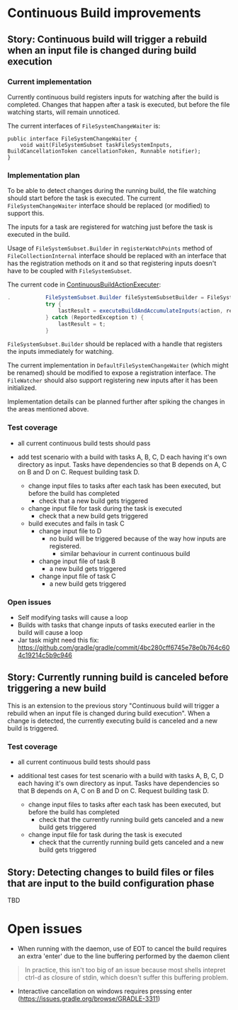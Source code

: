 # Continuous Build improvements

## Story: Continuous build will trigger a rebuild when an input file is changed during build execution

### Current implementation

Currently continuous build registers inputs for watching after the build is completed. 
Changes that happen after a task is executed, but before the file watching starts, will remain unnoticed.

The current interfaces of `FileSystemChangeWaiter` is:
```
public interface FileSystemChangeWaiter {
    void wait(FileSystemSubset taskFileSystemInputs, BuildCancellationToken cancellationToken, Runnable notifier);
}
```

### Implementation plan

To be able to detect changes during the running build, the file watching should start before the task is executed.
The current `FileSystemChangeWaiter` interface should be replaced (or modified) to support this.

The inputs for a task are registered for watching just before the task is executed in the build.

Usage of `FileSystemSubset.Builder` in `registerWatchPoints` method of `FileCollectionInternal` interface should be replaced with an interface that has the registration methods on it and so that registering inputs doesn't have to be coupled with `FileSystemSubset`.

The current code in [ContinuousBuildActionExecuter](https://github.com/gradle/gradle/blob/fe03c3d452b6c04a152f4485e7598c0a4f295340/subprojects/launcher/src/main/java/org/gradle/launcher/exec/ContinuousBuildActionExecuter.java#L112-L117):

```java
.           FileSystemSubset.Builder fileSystemSubsetBuilder = FileSystemSubset.builder();
            try {
                lastResult = executeBuildAndAccumulateInputs(action, requestContext, actionParameters, fileSystemSubsetBuilder, buildSessionScopeServices);
            } catch (ReportedException t) {
                lastResult = t;
            }
```

`FileSystemSubset.Builder` should be replaced with a handle that registers the inputs immediately for watching. 

The current implementation in `DefaultFileSystemChangeWaiter` (which might be renamed) should be modified to expose a registration interface. The `FileWatcher` should also support registering new inputs after it has been initialized. 

Implementation details can be planned further after spiking the changes in the areas mentioned above.

### Test coverage

- all current continuous build tests should pass

- add test scenario with a build with tasks A, B, C, D each having it's own directory as input. Tasks have dependencies so that B depends on A, C on B and D on C. Request building task D.
  - change input files to tasks after each task has been executed, but before the build has completed
    - check that a new build gets triggered
  - change input file for task during the task is executed
    - check that a new build gets triggered
  - build executes and fails in task C
    - change input file to D
      - no build will be triggered because of the way how inputs are registered. 
        - similar behaviour in current continuous build
    - change input file of task B
      - a new build gets triggered
    - change input file of task C
      - a new build gets triggered

### Open issues

- Self modifying tasks will cause a loop
- Builds with tasks that change inputs of tasks executed earlier in the build will cause a loop
- Jar task might need this fix: https://github.com/gradle/gradle/commit/4bc280cff6745e78e0b764c604c19214c5b9c946

## Story: Currently running build is canceled before triggering a new build

This is an extension to the previous story "Continuous build will trigger a rebuild when an input file is changed during build execution". When a change is detected, the currently executing build is canceled and a new build is triggered.

### Test coverage

- all current continuous build tests should pass

- additional test cases for test scenario with a build with tasks A, B, C, D each having it's own directory as input. Tasks have dependencies so that B depends on A, C on B and D on C. Request building task D.
  - change input files to tasks after each task has been executed, but before the build has completed
    - check that the currently running build gets canceled and a new build gets triggered
  - change input file for task during the task is executed
    - check that the currently running build gets canceled and a new build gets triggered


## Story: Detecting changes to build files or files that are input to the build configuration phase

TBD


# Open issues

- When running with the daemon, use of EOT to cancel the build requires an extra 'enter' due to the line buffering performed by the daemon client

> In practice, this isn't too big of an issue because most shells intepret ctrl-d as closure of stdin, which doesn't suffer this buffering problem.

- Interactive cancellation on windows requires pressing enter (https://issues.gradle.org/browse/GRADLE-3311)
